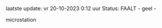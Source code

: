 laatste update: 
vr 20-10-2023  0:12   uur 
Status: FAALT - geel - 
<div class="service Y">microstation</div>